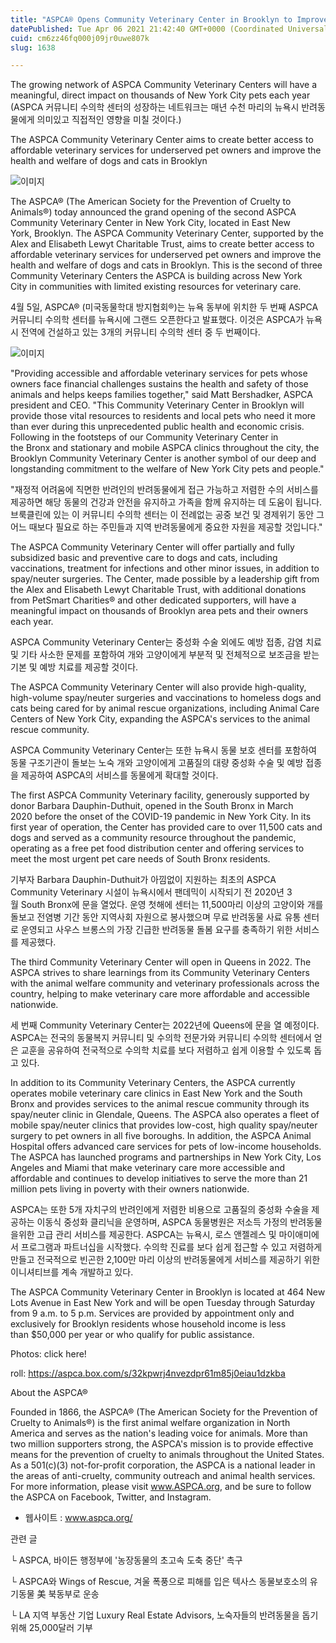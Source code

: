 ```yaml
---
title: "ASPCA® Opens Community Veterinary Center in Brooklyn to Improve Access to Veterinary Care for Underserved Pet Owners"
datePublished: Tue Apr 06 2021 21:42:40 GMT+0000 (Coordinated Universal Time)
cuid: cm6zz46fq000j09jr0uwe807k
slug: 1638

---
```



The growing network of ASPCA Community Veterinary Centers will have a meaningful, direct impact on thousands of New York City pets each year (ASPCA 커뮤니티 수의학 센터의 성장하는 네트워크는 매년 수천 마리의 뉴욕시 반려동물에게 의미있고 직접적인 영향을 미칠 것이다.)

The ASPCA Community Veterinary Center aims to create better access to affordable veterinary services for underserved pet owners and improve the health and welfare of dogs and cats in Brooklyn

![이미지](https://cdn.hashnode.com/res/hashnode/image/upload/v1739247598850/65965d06-1482-490b-9870-076ac7f2c2ce.jpeg)

The ASPCA® (The American Society for the Prevention of Cruelty to Animals®) today announced the grand opening of the second ASPCA Community Veterinary Center in New York City, located in East New York, Brooklyn. The ASPCA Community Veterinary Center, supported by the Alex and Elisabeth Lewyt Charitable Trust, aims to create better access to affordable veterinary services for underserved pet owners and improve the health and welfare of dogs and cats in Brooklyn. This is the second of three Community Veterinary Centers the ASPCA is building across New York City in communities with limited existing resources for veterinary care.

4월 5일, ASPCA® (미국동물학대 방지협회®)는 뉴욕 동부에 위치한 두 번째 ASPCA 커뮤니티 수의학 센터를 뉴욕시에 그랜드 오픈한다고 발표했다. 이것은 ASPCA가 뉴욕시 전역에 건설하고 있는 3개의 커뮤니티 수의학 센터 중 두 번째이다.

![이미지](https://cdn.hashnode.com/res/hashnode/image/upload/v1739247600819/612f14e5-ac7e-4a58-9b03-c9855547a88b.jpeg)

"Providing accessible and affordable veterinary services for pets whose owners face financial challenges sustains the health and safety of those animals and helps keeps families together," said Matt Bershadker, ASPCA president and CEO. "This Community Veterinary Center in Brooklyn will provide those vital resources to residents and local pets who need it more than ever during this unprecedented public health and economic crisis. Following in the footsteps of our Community Veterinary Center in the Bronx and stationary and mobile ASPCA clinics throughout the city, the Brooklyn Community Veterinary Center is another symbol of our deep and longstanding commitment to the welfare of New York City pets and people."

"재정적 어려움에 직면한 반려인의 반려동물에게 접근 가능하고 저렴한 수의 서비스를 제공하면 해당 동물의 건강과 안전을 유지하고 가족을 함께 유지하는 데 도움이 됩니다. 브룩클린에 있는 이 커뮤니티 수의학 센터는 이 전례없는 공중 보건 및 경제위기 동안 그 어느 때보다 필요로 하는 주민들과 지역 반려동물에게 중요한 자원을 제공할 것입니다."

The ASPCA Community Veterinary Center will offer partially and fully subsidized basic and preventive care to dogs and cats, including vaccinations, treatment for infections and other minor issues, in addition to spay/neuter surgeries. The Center, made possible by a leadership gift from the Alex and Elisabeth Lewyt Charitable Trust, with additional donations from PetSmart Charities® and other dedicated supporters, will have a meaningful impact on thousands of Brooklyn area pets and their owners each year.

ASPCA Community Veterinary Center는 중성화 수술 외에도 예방 접종, 감염 치료 및 기타 사소한 문제를 포함하여 개와 고양이에게 부분적 및 전체적으로 보조금을 받는 기본 및 예방 치료를 제공할 것이다.

The ASPCA Community Veterinary Center will also provide high-quality, high-volume spay/neuter surgeries and vaccinations to homeless dogs and cats being cared for by animal rescue organizations, including Animal Care Centers of New York City, expanding the ASPCA's services to the animal rescue community.

ASPCA Community Veterinary Center는 또한 뉴욕시 동물 보호 센터를 포함하여 동물 구조기관이 돌보는 노숙 개와 고양이에게 고품질의 대량 중성화 수술 및 예방 접종을 제공하여 ASPCA의 서비스를 동물에게 확대할 것이다.

The first ASPCA Community Veterinary facility, generously supported by donor Barbara Dauphin-Duthuit, opened in the South Bronx in March 2020 before the onset of the COVID-19 pandemic in New York City. In its first year of operation, the Center has provided care to over 11,500 cats and dogs and served as a community resource throughout the pandemic, operating as a free pet food distribution center and offering services to meet the most urgent pet care needs of South Bronx residents.

기부자 Barbara Dauphin-Duthuit가 아낌없이 지원하는 최초의 ASPCA Community Veterinary 시설이 뉴욕시에서 팬데믹이 시작되기 전 2020년 3월 South Bronx에 문을 열었다. 운영 첫해에 센터는 11,500마리 이상의 고양이와 개를 돌보고 전염병 기간 동안 지역사회 자원으로 봉사했으며 무료 반려동물 사료 유통 센터로 운영되고 사우스 브롱스의 가장 긴급한 반려동물 돌봄 요구를 충족하기 위한 서비스를 제공했다.

The third Community Veterinary Center will open in Queens in 2022. The ASPCA strives to share learnings from its Community Veterinary Centers with the animal welfare community and veterinary professionals across the country, helping to make veterinary care more affordable and accessible nationwide.

세 번째 Community Veterinary Center는 2022년에 Queens에 문을 열 예정이다. ASPCA는 전국의 동물복지 커뮤니티 및 수의학 전문가와 커뮤니티 수의학 센터에서 얻은 교훈을 공유하여 전국적으로 수의학 치료를 보다 저렴하고 쉽게 이용할 수 있도록 돕고 있다.

In addition to its Community Veterinary Centers, the ASPCA currently operates mobile veterinary care clinics in East New York and the South Bronx and provides services to the animal rescue community through its spay/neuter clinic in Glendale, Queens. The ASPCA also operates a fleet of mobile spay/neuter clinics that provides low-cost, high quality spay/neuter surgery to pet owners in all five boroughs. In addition, the ASPCA Animal Hospital offers advanced care services for pets of low-income households. The ASPCA has launched programs and partnerships in New York City, Los Angeles and Miami that make veterinary care more accessible and affordable and continues to develop initiatives to serve the more than 21 million pets living in poverty with their owners nationwide.

ASPCA는 또한 5개 자치구의 반려인에게 저렴한 비용으로 고품질의 중성화 수술을 제공하는 이동식 중성화 클리닉을 운영하며, ASPCA 동물병원은 저소득 가정의 반려동물 을위한 고급 관리 서비스를 제공한다. ASPCA는 뉴욕시, 로스 앤젤레스 및 마이애미에서 프로그램과 파트너십을 시작했다. 수의학 진료를 보다 쉽게 ​​접근할 수 있고 저렴하게 만들고 전국적으로 빈곤한 2,100만 마리 이상의 반려동물에게 서비스를 제공하기 위한 이니셔티브를 계속 개발하고 있다.

The ASPCA Community Veterinary Center in Brooklyn is located at 464 New Lots Avenue in East New York and will be open Tuesday through Saturday from 9 a.m. to 5 p.m. Services are provided by appointment only and exclusively for Brooklyn residents whose household income is less than $50,000 per year or who qualify for public assistance.

Photos: click here!

roll: https://aspca.box.com/s/32kpwrj4nvezdpr61m85j0eiau1dzkba

About the ASPCA®

Founded in 1866, the ASPCA® (The American Society for the Prevention of Cruelty to Animals®) is the first animal welfare organization in North America and serves as the nation's leading voice for animals. More than two million supporters strong, the ASPCA's mission is to provide effective means for the prevention of cruelty to animals throughout the United States. As a 501(c)(3) not-for-profit corporation, the ASPCA is a national leader in the areas of anti-cruelty, community outreach and animal health services. For more information, please visit www.ASPCA.org, and be sure to follow the ASPCA on Facebook, Twitter, and Instagram.

- 웹사이트 : www.aspca.org/

관련 글

└ ASPCA, 바이든 행정부에 '농장동물의 초고속 도축 중단' 촉구

└ ASPCA와 Wings of Rescue, 겨울 폭풍으로 피해를 입은 텍사스 동물보호소의 유기동물 美 북동부로 운송

└ LA 지역 부동산 기업 Luxury Real Estate Advisors, 노숙자들의 반려동물을 돕기 위해 25,000달러 기부